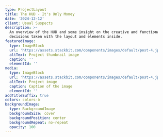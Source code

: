 ```yaml
---
type: ProjectLayout
title: The HUD - It's Only Money
date: '2024-12-12'
client: Usual Suspects
description: >-
  An overview of the HUD and some insight on the creative and functional
  decisions taken with the layout and elements inside.
featuredImage:
  type: ImageBlock
  url: 'https://assets.stackbit.com/components/images/default/post-4.jpeg'
  altText: Project thumbnail image
  caption: ''
  elementId: ''
media:
  type: ImageBlock
  url: 'https://assets.stackbit.com/components/images/default/post-4.jpeg'
  altText: Project image
  caption: Caption of the image
  elementId: ''
addTitleSuffix: true
colors: colors-b
backgroundImage:
  type: BackgroundImage
  backgroundSize: cover
  backgroundPosition: center
  backgroundRepeat: no-repeat
  opacity: 100
---
```

